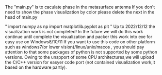   The "main.py" is to caculate phase in the metasurface antenna 
  If you don't need to show the phase visualization by color please delete the next in the head of main.py

"
import numpy as np
import matplotlib.pyplot as  plt
"
  Up to  2022/12/12 the visualization work is not completed!
  In the future we will do this work continue until complete the visualization and packer this work into exe for easy use on Windows8/10/11
  If you want to use this code on other platform such as windows7(or lower vision)/linux/unix/macos , you should pay attention to that some packages of python is not supported by some python versions.
  Owing to the unspport of some CPU architectures,we will upload the C/C++ version for easyer code port (not contained visualization work,it based on the hardware partly).
